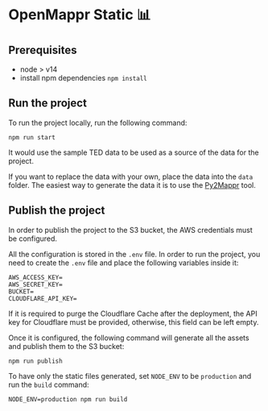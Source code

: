 # OpenMappr Static 📊
## Prerequisites
- node > v14
- install npm dependencies `npm install`

## Run the project

To run the project locally, run the following command:

```npm run start```

It would use the sample TED data to be used as a source of the data for the project.

If you want to replace the data with your own, place the data into the `data` folder. The easiest way to generate the data it is to use the [Py2Mappr](https://github.com/vibrant-data-labs/py2mappr) tool.

## Publish the project

In order to publish the project to the S3 bucket, the AWS credentials must be configured.

All the configuration is stored in the `.env` file. In order to run the project, you need to create the `.env` file and place the following variables inside it:

```
AWS_ACCESS_KEY=
AWS_SECRET_KEY=
BUCKET=
CLOUDFLARE_API_KEY=
```

If it is required to purge the Cloudflare Cache after the deployment, the API key for Cloudflare must be provided, otherwise, this field can be left empty.

Once it is configured, the following command will generate all the assets and publish them to the S3 bucket:

```npm run publish``` 

To have only the static files generated, set `NODE_ENV` to be `production` and run the `build` command:

```NODE_ENV=production npm run build```
